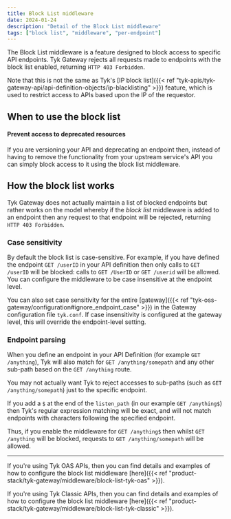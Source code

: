 ```yaml
---
title: Block List middleware
date: 2024-01-24
description: "Detail of the Block List middleware"
tags: ["block list", "middleware", "per-endpoint"]
---
```


The Block List middleware is a feature designed to block access to specific API endpoints. Tyk Gateway rejects all requests made to endpoints with the block list enabled, returning `HTTP 403 Forbidden`. 

Note that this is not the same as Tyk's [IP block list]({{< ref "tyk-apis/tyk-gateway-api/api-definition-objects/ip-blacklisting" >}}) feature, which is used to restrict access to APIs based upon the IP of the requestor.

## When to use the block list

#### Prevent access to deprecated resources

If you are versioning your API and deprecating an endpoint then, instead of having to remove the functionality from your upstream service's API you can simply block access to it using the block list middleware.

## How the block list works

Tyk Gateway does not actually maintain a list of blocked endpoints but rather works on the model whereby if the _block list_ middleware is added to an endpoint then any request to that endpoint will be rejected, returning `HTTP 403 Forbidden`.

### Case sensitivity

By default the block list is case-sensitive. For example, if you have defined the endpoint `GET /userID` in your API definition then only calls to `GET /userID` will be blocked: calls to `GET /UserID` or `GET /userid` will be allowed. You can configure the middleware to be case insensitive at the endpoint level.

You can also set case sensitivity for the entire [gateway]({{< ref "tyk-oss-gateway/configuration#ignore_endpoint_case" >}}) in the Gateway configuration file `tyk.conf`. If case insensitivity is configured at the gateway level, this will override the endpoint-level setting.

### Endpoint parsing

When you define an endpoint in your API Definition (for example `GET /anything`), Tyk will also match for `GET /anything/somepath` and any other sub-path based on the `GET /anything` route.

You may not actually want Tyk to reject accesses to sub-paths (such as `GET /anything/somepath`) just to the specific endpoint.

If you add a `$` at the end of the `listen_path` (in our example `GET /anything$`) then Tyk's regular expression matching will be exact, and will not match endpoints with characters following the specified endpoint.

Thus, if you enable the middleware for `GET /anything$` then whilst `GET /anything` will be blocked, requests to  `GET /anything/somepath` will be allowed.

<hr>

If you're using Tyk OAS APIs, then you can find details and examples of how to configure the block list middleware [here]({{< ref "product-stack/tyk-gateway/middleware/block-list-tyk-oas" >}}).

If you're using Tyk Classic APIs, then you can find details and examples of how to configure the block list middleware [here]({{< ref "product-stack/tyk-gateway/middleware/block-list-tyk-classic" >}}).

<!-- proposed "summary box" to be shown graphically on each middleware page
 ## Block List middleware summary
  - The Block List is an optional stage in Tyk's API Request processing chain, sitting between the [TBC]() and [TBC]() middleware.
  - The Block List can be configured at the per-endpoint level within the API Definition and is supported by the API Designer within the Tyk Dashboard. 
 -->

